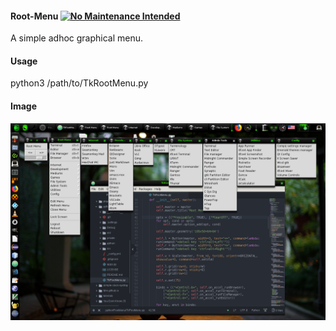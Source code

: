 #### Root-Menu [![No Maintenance Intended](http://unmaintained.tech/badge.svg)](http://unmaintained.tech/)

A simple adhoc graphical menu.

#### Usage

python3 /path/to/TkRootMenu.py

#### Image
![TkRootMenu](assets/app.png "Tear Off RootMenu")

